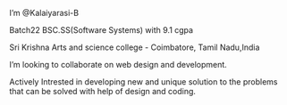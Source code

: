  I’m @Kalaiyarasi-B
	
 Batch22 BSC.SS(Software Systems) with 9.1 cgpa
	
 Sri Krishna Arts and science college - Coimbatore, Tamil Nadu,India 
	
 I’m looking to collaborate on web design and development.

 Actively Intrested in developing new and unique solution to the problems that can be solved with help of design and coding.